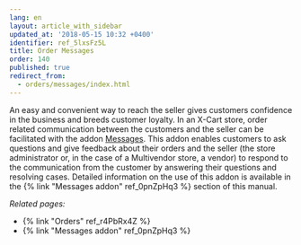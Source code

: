 ```yaml
---
lang: en
layout: article_with_sidebar
updated_at: '2018-05-15 10:32 +0400'
identifier: ref_5lxsFz5L
title: Order Messages
order: 140
published: true
redirect_from:
  - orders/messages/index.html
---
```

An easy and convenient way to reach the seller gives customers confidence in the business and breeds customer loyalty. In an X-Cart store, order related communication between the customers and the seller can be facilitated with the addon [Messages](https://market.x-cart.com/addons/order-messages.html). This addon enables customers to ask questions and give feedback about their orders and the seller (the store administrator or, in the case of a Multivendor store, a vendor) to respond to the communication from the customer by answering their questions and resolving cases. Detailed information on the use of this addon is available in the {% link "Messages addon" ref_0pnZpHq3 %} section of this manual.

_Related pages:_

   * {% link "Orders" ref_r4PbRx4Z %}
   * {% link "Messages addon" ref_0pnZpHq3 %}
